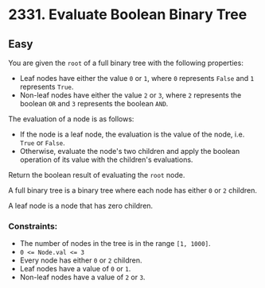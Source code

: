 # 2331. Evaluate Boolean Binary Tree

## Easy

You are given the `root` of a full binary tree with the following properties:

- Leaf nodes have either the value `0` or `1`, where `0` represents `False` and `1` represents `True`.
- Non-leaf nodes have either the value `2` or `3`, where `2` represents the boolean `OR` and `3` represents the
  boolean `AND`.

The evaluation of a node is as follows:

- If the node is a leaf node, the evaluation is the value of the node, i.e. `True` or `False`.
- Otherwise, evaluate the node's two children and apply the boolean operation of its value with the children's
  evaluations.

Return the boolean result of evaluating the `root` node.

A full binary tree is a binary tree where each node has either `0` or `2` children.

A leaf node is a node that has zero children.

### Constraints:

- The number of nodes in the tree is in the range `[1, 1000]`.
- `0 <= Node.val <= 3`
- Every node has either `0` or `2` children.
- Leaf nodes have a value of `0` or `1`.
- Non-leaf nodes have a value of `2` or `3`.
